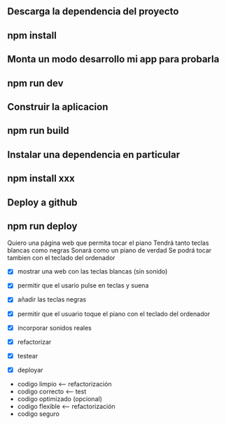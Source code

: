 Descarga la dependencia del proyecto
---
npm install
---

Monta un modo desarrollo mi app para probarla
---
npm run dev
---

Construir la aplicacion
---
npm run build
---

Instalar una dependencia en particular
---
npm install xxx
---

Deploy a github
---
npm run deploy
---

Quiero una página web que permita tocar el piano
Tendrá tanto teclas blancas como negras
Sonará como un piano de verdad 
Se podrá tocar tambien con el teclado del ordenador

- [x] mostrar una web con las teclas blancas (sin sonido)
- [x] permitir que el usario pulse en teclas y suena
- [x] añadir las teclas negras
- [x] permitir que el usuario toque el piano con el teclado del ordenador
- [x] incorporar sonidos reales
- [x] refactorizar
- [x] testear
- [x] deployar


- codigo limpio <-- refactorización
- codigo correcto <-- test
- codigo optimizado (opcional)
- codigo flexible <-- refactorización
- codigo seguro